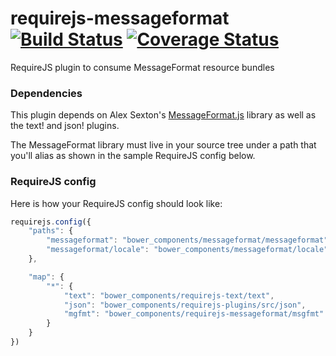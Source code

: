 requirejs-messageformat [![Build Status](https://travis-ci.org/gseguin/requirejs-messageformat.png?branch=master)](https://travis-ci.org/gseguin/requirejs-messageformat) [![Coverage Status](https://coveralls.io/repos/gseguin/requirejs-messageformat/badge.png?branch=master)](https://coveralls.io/r/gseguin/requirejs-messageformat?branch=master)
=======================

RequireJS plugin to consume MessageFormat resource bundles

### Dependencies
This plugin depends on Alex Sexton's [MessageFormat.js](https://github.com/SlexAxton/messageformat.js) library as well as the text! and json! plugins.

The MessageFormat library must live in your source tree under a path that you'll alias as shown in the sample RequireJS config below.

### RequireJS config

Here is how your RequireJS config should look like:

```javascript
requirejs.config({
	"paths": {
        "messageformat": "bower_components/messageformat/messageformat",
        "messageformat/locale": "bower_components/messageformat/locale"
    },

    "map": {
        "*": {
            "text": "bower_components/requirejs-text/text",
            "json": "bower_components/requirejs-plugins/src/json",
            "mgfmt": "bower_components/requirejs-messageformat/msgfmt"
        }
    }
})
```

